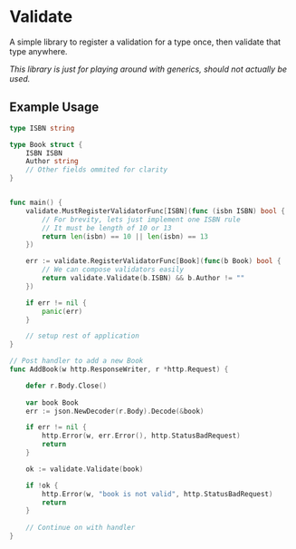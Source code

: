 # Validate

A simple library to register a validation for a type once, then validate that type anywhere.

*This library is just for playing around with generics, should not actually be used.*

## Example Usage

```go
type ISBN string

type Book struct {
    ISBN ISBN
    Author string
    // Other fields ommited for clarity
}


func main() {
    validate.MustRegisterValidatorFunc[ISBN](func (isbn ISBN) bool {
        // For brevity, lets just implement one ISBN rule
        // It must be length of 10 or 13 
        return len(isbn) == 10 || len(isbn) == 13
    })

    err := validate.RegisterValidatorFunc[Book](func(b Book) bool {
        // We can compose validators easily
        return validate.Validate(b.ISBN) && b.Author != ""
    })

    if err != nil {
        panic(err)
    }

    // setup rest of application
}

// Post handler to add a new Book
func AddBook(w http.ResponseWriter, r *http.Request) {

    defer r.Body.Close()
    
    var book Book
    err := json.NewDecoder(r.Body).Decode(&book)

    if err != nil {
        http.Error(w, err.Error(), http.StatusBadRequest)
        return
    }

    ok := validate.Validate(book)

    if !ok {
        http.Error(w, "book is not valid", http.StatusBadRequest)
        return
    }
    
    // Continue on with handler
}
```

